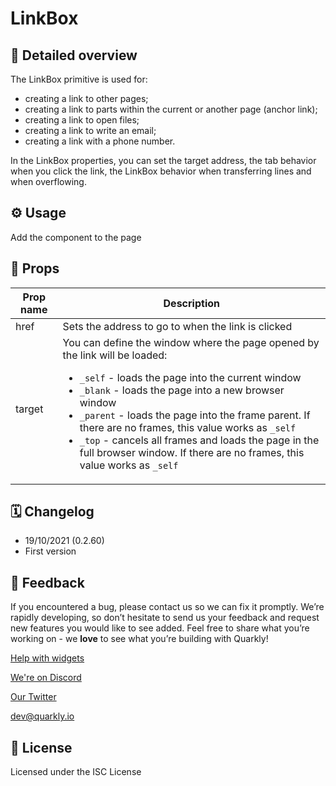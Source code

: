 # LinkBox

## 📖 Detailed overview

The LinkBox primitive is used for:

- creating a link to other pages;
- creating a link to parts within the current or another page (anchor link);
- creating a link to open files;
- creating a link to write an email;
- creating a link with a phone number.

In the LinkBox properties, you can set the target address, the tab
behavior when you click the link, the LinkBox behavior when transferring
lines and when overflowing.

## ⚙️ Usage

Add the component to the page

## 🧩 Props

| Prop name     | Description                                                                                                                                                                                                                                                                                                                                                                                                                                                                        |
|---------------|------------------------------------------------------------------------------------------------------------------------------------------------------------------------------------------------------------------------------------------------------------------------------------------------------------------------------------------------------------------------------------------------------------------------------------------------------------------------------------|
| href          | Sets the address to go to when the link is clicked                                                                                                                                                                                                                                                                                                                                                                                                                                 |
| target        | You can define the window where the page opened by the link will be loaded: <ul>   <li> `_self` - loads the page into the current window</li>   <li> `_blank` - loads the page into a new browser window</li>   <li> `_parent` - loads the page into the frame parent. If there are no frames, this value works as `_self`</li>   <li> `_top` - cancels all frames and loads the page in the full browser window. If there are no frames, this value works as `_self`</li>   </ul> |

## 🗓 Changelog

- 19/10/2021 (0.2.60)
- First version

## 📮 Feedback

If you encountered a bug, please contact us so we can fix it promptly. We’re rapidly developing, so don’t hesitate to send us your feedback and request new features you would like to see added. Feel free to share what you’re working on - we **love** to see what you’re building with Quarkly!

[Help with widgets](https://community.quarkly.io/c/requests/11)

[We're on Discord](https://discord.gg/SuF9vCMJGW)

[Our Twitter](https://twitter.com/quarklyapp)

[dev@quarkly.io](mailto:dev@quarkly.io)

## 📝 License

Licensed under the ISC License
